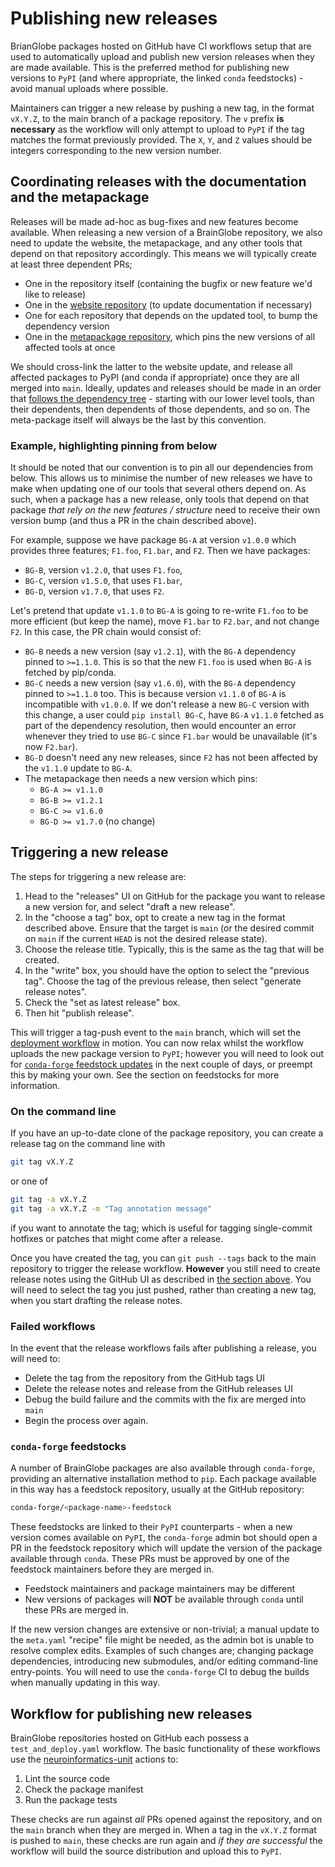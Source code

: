 # Publishing new releases

BrianGlobe packages hosted on GitHub have CI workflows setup that are used to automatically upload and publish new version releases when they are made available.
This is the preferred method for publishing new versions to `PyPI` (and where appropriate, the linked `conda` feedstocks) - avoid manual uploads where possible.

Maintainers can trigger a new release by pushing a new tag, in the format `vX.Y.Z`, to the main branch of a package repository.
The `v` prefix **is necessary** as the workflow will only attempt to upload to `PyPI` if the tag matches the format previously provided.
The `X`, `Y`, and `Z` values should be integers corresponding to the new version number.

## Coordinating releases with the documentation and the metapackage

Releases will be made ad-hoc as bug-fixes and new features become available.
When releasing a new version of a BrainGlobe repository, we also need to update the website, the metapackage, and any other tools that depend on that repository accordingly.
This means we will typically create at least three dependent PRs;

- One in the repository itself (containing the bugfix or new feature we'd like to release)
- One in the [website repository](https://github.com/brainglobe/brainglobe.github.io) (to update documentation if necessary)
- One for each repository that depends on the updated tool, to bump the dependency version
- One in the [metapackage repository](https://github.com/brainglobe/brainglobe-meta), which pins the new versions of all affected tools at once

We should cross-link the latter to the website update, and release all affected packages to PyPI (and conda if appropriate) once they are all merged into `main`.
Ideally, updates and releases should be made in an order that [follows the dependency tree](<project:repositories/brainglobe-meta/index.md#dependency-tree>) - starting with our lower level tools, than their dependents, then dependents of those dependents, and so on.
The meta-package itself will always be the last by this convention.

### Example, highlighting pinning from below

It should be noted that our convention is to pin all our dependencies from below.
This allows us to minimise the number of new releases we have to make when updating one of our tools that several others depend on.
As such, when a package has a new release, only tools that depend on that package *that rely on the new features / structure* need to receive their own version bump (and thus a PR in the chain described above).

For example, suppose we have package `BG-A` at version `v1.0.0` which provides three features; `F1.foo`, `F1.bar`, and `F2`.
Then we have packages:

- `BG-B`, version `v1.2.0`, that uses `F1.foo`,
- `BG-C`, version `v1.5.0`, that uses `F1.bar`,
- `BG-D`, version `v1.7.0`, that uses `F2`.

Let's pretend that update `v1.1.0` to `BG-A` is going to re-write `F1.foo` to be more efficient (but keep the name), move `F1.bar` to `F2.bar`, and not change `F2`.
In this case, the PR chain would consist of:

- `BG-B` needs a new version (say `v1.2.1`), with the `BG-A` dependency pinned to `>=1.1.0`. This is so that the new `F1.foo` is used when `BG-A` is fetched by pip/conda.
- `BG-C` needs a new version (say `v1.6.0`), with the `BG-A` dependency pinned to `>=1.1.0` too. This is because version `v1.1.0` of `BG-A` is incompatible with `v1.0.0`. If we don't release a new `BG-C` version with this change, a user could `pip install BG-C`, have `BG-A` `v1.1.0` fetched as part of the dependency resolution, then would encounter an error whenever they tried to use `BG-C` since `F1.bar` would be unavailable (it's now `F2.bar`).
- `BG-D` doesn't need any new releases, since `F2` has not been affected by the `v1.1.0` update to `BG-A`.
- The metapackage then needs a new version which pins:
  - `BG-A >= v1.1.0`
  - `BG-B >= v1.2.1`
  - `BG-C >= v1.6.0`
  - `BG-D >= v1.7.0` (no change)

## Triggering a new release

The steps for triggering a new release are:

1. Head to the "releases" UI on GitHub for the package you want to release a new version for, and select "draft a new release".
2. In the "choose a tag" box, opt to create a new tag in the format described above. Ensure that the target is `main` (or the desired commit on `main` if the current `HEAD` is not the desired release state).
3. Choose the release title. Typically, this is the same as the tag that will be created.
4. In the "write" box, you should have the option to select the "previous tag". Choose the tag of the previous release, then select "generate release notes".
5. Check the "set as latest release" box.
6. Then hit "publish release".

This will trigger a tag-push event to the `main` branch, which will set the [deployment workflow](#workflow-for-publishing-new-releases) in motion.
You can now relax whilst the workflow uploads the new package version to `PyPI`; however you will need to look out for [`conda-forge` feedstock updates](#conda-forge-feedstocks) in the next couple of days, or preempt this by making your own.
See the section on feedstocks for more information.

### On the command line

If you have an up-to-date clone of the package repository, you can create a release tag on the command line with

```sh
git tag vX.Y.Z 
```

or one of

```sh
git tag -a vX.Y.Z
git tag -a vX.Y.Z -m "Tag annotation message"
```

if you want to annotate the tag; which is useful for tagging single-commit hotfixes or patches that might come after a release.

Once you have created the tag, you can `git push --tags` back to the main repository to trigger the release workflow.
**However** you still need to create release notes using the GitHub UI as described in [the section above](#triggering-a-new-release).
You will need to select the tag you just pushed, rather than creating a new tag, when you start drafting the release notes.

### Failed workflows

In the event that the release workflows fails after publishing a release, you will need to:

- Delete the tag from the repository from the GitHub tags UI
- Delete the release notes and release from the GitHub releases UI
- Debug the build failure and the commits with the fix are merged into `main`
- Begin the process over again.

### `conda-forge` feedstocks

A number of BrainGlobe packages are also available through `conda-forge`, providing an alternative installation method to `pip`.
Each package available in this way has a feedstock repository, usually at the GitHub repository:

```sh
conda-forge/<package-name>-feedstock
```

These feedstocks are linked to their `PyPI` counterparts - when a new version comes available on `PyPI`, the `conda-forge` admin bot should open a PR in the feedstock repository which will update the version of the package available through `conda`.
These PRs must be approved by one of the feedstock maintainers before they are merged in.

- Feedstock maintainers and package maintainers may be different
- New versions of packages will **NOT** be available through `conda` until these PRs are merged in.

If the new version changes are extensive or non-trivial; a manual update to the `meta.yaml` "recipe" file might be needed, as the admin bot is unable to resolve complex edits.
Examples of such changes are; changing package dependencies, introducing new submodules, and/or editing command-line entry-points.
You will need to use the `conda-forge` CI to debug the builds when manually updating in this way.

## Workflow for publishing new releases

BrainGlobe repositories hosted on GitHub each possess a `test_and_deploy.yaml` workflow.
The basic functionality of these workflows use the [neuroinformatics-unit](https://github.com/neuroinformatics-unit/actions) actions to:

1. Lint the source code
1. Check the package manifest
1. Run the package tests

These checks are run against *all* PRs opened against the repository, and on the `main` branch when they are merged in.
When a tag in the `vX.Y.Z` format is pushed to `main`, these checks are run again and *if they are successful* the workflow will build the source distribution and upload this to `PyPI`.

